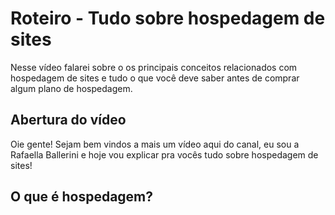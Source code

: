 # Roteiro - Tudo sobre hospedagem de sites

Nesse vídeo falarei sobre o os principais conceitos relacionados com hospedagem de sites e tudo o que você deve saber antes de comprar algum plano de hospedagem.

## Abertura do vídeo

Oie gente! Sejam bem vindos a mais um vídeo aqui do canal, eu sou a Rafaella Ballerini e hoje vou explicar pra vocês tudo sobre hospedagem de sites!

## O que é hospedagem?